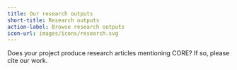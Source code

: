 ```yaml
---
title: Our research outputs
short-title: Research outputs
action-label: Browse research outputs
icon-url: images/icons/research.svg
---
```

Does your project produce research articles mentioning CORE?
If so, please cite our work.
